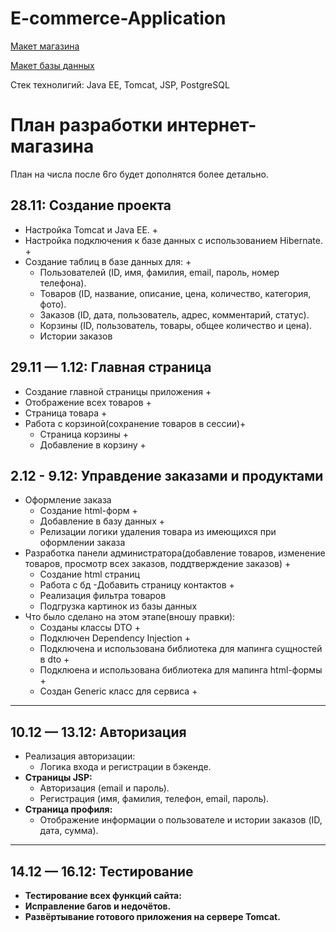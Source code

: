 # E-commerce-Application

[Макет магазина](https://github.com/EugeneKroshinsky/E-commerce-Application/blob/main/Online-Shop.pdf)

[Макет базы данных](https://github.com/EugeneKroshinsky/E-commerce-Application/blob/main/database_model.png)

Стек технолигий: Java EE, Tomcat, JSP, PostgreSQL

# План разработки интернет-магазина

План на числа после 6го будет дополнятся более детально.

## **28.11: Создание проекта**
- Настройка Tomcat и Java EE. +
- Настройка подключения к базе данных с использованием Hibernate. +
- Создание таблиц в базе данных для: +
  - Пользователей (ID, имя, фамилия, email, пароль, номер телефона).
  - Товаров (ID, название, описание, цена, количество, категория, фото).
  - Заказов (ID, дата, пользователь, адрес, комментарий, статус).
  - Корзины (ID, пользователь, товары, общее количество и цена).
  - Истории заказов 
## **29.11 — 1.12: Главная страница**
- Создание главной страницы приложения +
- Отображение всех товаров +
- Страница товара +
- Работа с корзиной(сохранение товаров в сессии)+
  - Страница корзины +
  - Добавление в корзину +
## **2.12 - 9.12: Управдение заказами и продуктами**
- Оформление заказа 
  - Создание html-форм +
  - Добавление в базу данных +
  - Релизации логики удаления товара из имеющихся при оформлении заказа
- Разработка панели администратора(добавление товаров, изменение товаров, просмотр всех заказов, поддтверждение заказов) +
  - Создание html страниц
  - Работа с бд
-Добавить страницу контактов +
  - Реализация фильтра товаров
  - Подгрузка картинок из базы данных
- Что было сделано на этом этапе(вношу правки):
  - Созданы классы DTO +
  - Подключен Dependency Injection +
  - Подключена и использована библиотека для мапинга сущностей в dto +
  - Подклюена и использована библиотека для мапинга html-формы +
  - Создан Generic класс для сервиса + 
---

## **10.12 — 13.12: Авторизация**
- Реализация авторизации:
  - Логика входа и регистрации в бэкенде.
- **Страницы JSP:**
  - Авторизация (email и пароль).
  - Регистрация (имя, фамилия, телефон, email, пароль).
- **Страница профиля:**
  - Отображение информации о пользователе и истории заказов (ID, дата, сумма).

---

## **14.12 — 16.12: Тестирование**
- **Тестирование всех функций сайта:**
- **Исправление багов и недочётов.**
- **Развёртывание готового приложения на сервере Tomcat.**

